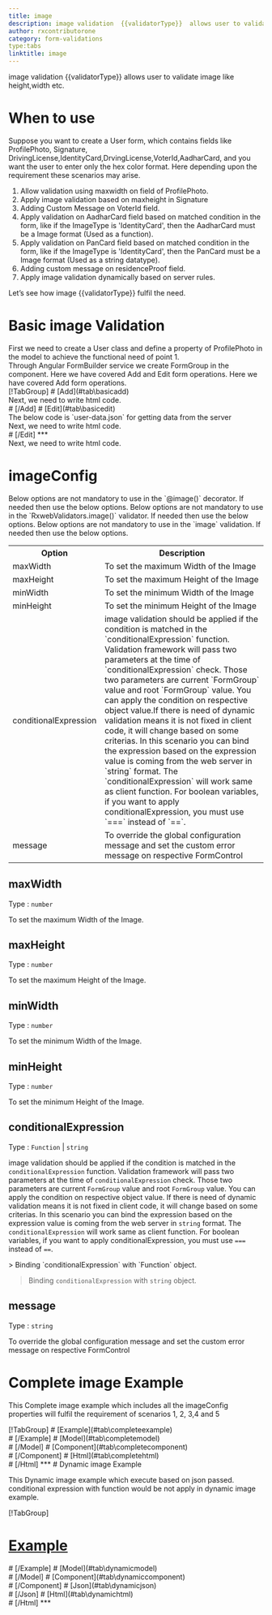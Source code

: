 ```yaml
---
title: image
description: image validation  {{validatorType}}  allows user to validate image like height,width etc.
author: rxcontributorone
category: form-validations
type:tabs
linktitle: image
---
```


<div class="title-bar"><p>image validation  {{validatorType}}  allows user to validate image like height,width etc.</p></div>

# When to use
Suppose you want to create a User form, which contains fields like ProfilePhoto, Signature, DrivingLicense,IdentityCard,DrvingLicense,VoterId,AadharCard, and you want the user to enter only the hex color format. Here depending upon the requirement these scenarios may arise.

<ol class='showHideElement'>
    <li>Allow validation using maxwidth on field of ProfilePhoto.</li>
    <li>Apply image validation based on maxheight in Signature</li>
    <li>Adding Custom Message on VoterId field.</li>
   <li>Apply validation on AadharCard field based on matched condition in the form, like if the ImageType is 'IdentityCard', then the AadharCard must be a Image format (Used as a function).</li>
   <li>Apply validation on PanCard field based on matched condition in the form, like if the ImageType is 'IdentityCard', then the PanCard must be a Image format (Used as a string datatype).</li>
   <li>Adding custom message on residenceProof field.</li>
    <data-scope scope="['decorator','validator']">
    <li>Apply image validation dynamically based on server rules.</li>
    </data-scope>
</ol>

Let’s see how image  {{validatorType}}  fulfil the need.

# Basic image Validation

<data-scope scope="['decorator','template-driven-directives','template-driven-decorators']">
First we need to create a User class and define a property of ProfilePhoto in the model to achieve the functional need of point 1.
<div component="app-code" key="image-add-model"></div> 
</data-scope>
Through Angular FormBuilder service we create FormGroup in the component.
<data-scope scope="['decorator']">
Here we have covered Add and Edit form operations. 
</data-scope>

<data-scope scope="['validator','template-driven-directives','template-driven-decorators']">
Here we have covered Add form operations. 
</data-scope>

<data-scope scope="['decorator']">
<div component="app-tabs" key="basic-operations"></div>
[!TabGroup]
# [Add](#tab\basicadd)
<div component="app-code" key="image-add-component"></div> 
Next, we need to write html code.
<div component="app-code" key="image-add-html"></div> 
<div component="app-example-runner" ref-component="app-image-add"></div>
# [/Add]
# [Edit](#tab\basicedit)
<div component="app-code" key="image-edit-component"></div> 
The below code is `user-data.json` for getting data from the server
<div component="app-code" key="image-edit-json"></div> 
Next, we need to write html code.
<div component="app-code" key="image-edit-html"></div> 
<div component="app-example-runner" ref-component="app-image-edit"></div>
# [/Edit]
***
</data-scope>

<data-scope scope="['validator','template-driven-directives','template-driven-decorators']">
<div component="app-code" key="image-add-component"></div> 
Next, we need to write html code.
<div component="app-code" key="image-add-html"></div> 
<div component="app-example-runner" ref-component="app-image-add"></div>
</data-scope>

# imageConfig 
<data-scope scope="['decorator']">
Below options are not mandatory to use in the `@image()` decorator. If needed then use the below options.
</data-scope>
<data-scope scope="['validator']">
Below options are not mandatory to use in the `RxwebValidators.image()` validator. If needed then use the below options.
</data-scope>
<data-scope scope="['template-driven-directives','template-driven-decorators']">
Below options are not mandatory to use in the `image` validation. If needed then use the below options.
</data-scope>

<table class="table table-bordered table-striped showHideElement">
<tr><th>Option</th><th>Description</th></tr>
<tr><td><a  title="maxWidth">maxWidth</a></td><td>To set the maximum Width of the Image</td></tr>
<tr><td><a title="maxHeight">maxHeight</a></td><td>To set the maximum Height of the Image</td></tr>
<tr><td><a title="minWidth">minWidth</a></td><td>To set the minimum Width of the Image</td></tr>
<tr><td><a title="minHeight">minHeight</a></td><td>To set the minimum Height of the Image</td></tr>
<tr><td><a  title="conditionalExpression">conditionalExpression</a></td><td>image validation should be applied if the condition is matched in the `conditionalExpression` function. Validation framework will pass two parameters at the time of `conditionalExpression` check. Those two parameters are current `FormGroup` value and root `FormGroup` value. You can apply the condition on respective object value.If there is need of dynamic validation means it is not fixed in client code, it will change based on some criterias. In this scenario you can bind the expression based on the expression value is coming from the web server in `string` format. The `conditionalExpression` will work same as client function. For boolean variables, if you want to apply conditionalExpression, you must use `===` instead of `==`.</td></tr>
<tr><td><a  title="message">message</a></td><td>To override the global configuration message and set the custom error message on respective FormControl</td></tr>
</table>

## maxWidth
Type :  `number` 

To set the maximum Width of the Image.

<div component="app-code" key="image-maxWidthExample-model"></div> 
<div component="app-example-runner" ref-component="app-image-maxWidth" title="image {{validatorType}} with maxWidth" key="maxWidth"></div>

## maxHeight
Type :  `number` 

To set the maximum Height of the Image.

<div component="app-code" key="image-maxHeightExample-model"></div> 
<div component="app-example-runner" ref-component="app-image-maxHeight" title="image {{validatorType}} with maxHeight" key="maxHeight"></div>

## minWidth
Type :  `number` 

To set the minimum Width of the Image.

<div component="app-code" key="image-minWidthExample-model"></div> 
<div component="app-example-runner" ref-component="app-image-minWidth" title="image {{validatorType}} with minWidth" key="minWidth"></div>

## minHeight
Type :  `number` 

To set the minimum Height of the Image.

<div component="app-code" key="image-minHeightExample-model"></div> 
<div component="app-example-runner" ref-component="app-image-minHeight" title="image {{validatorType}} with minHeight" key="minHeight"></div>

## conditionalExpression 
Type :  `Function`  |  `string` 

image validation should be applied if the condition is matched in the `conditionalExpression` function. Validation framework will pass two parameters at the time of `conditionalExpression` check. Those two parameters are current `FormGroup` value and root `FormGroup` value. You can apply the condition on respective object value.
If there is need of dynamic validation means it is not fixed in client code, it will change based on some criterias. In this scenario you can bind the expression based on the expression value is coming from the web server in `string` format. The `conditionalExpression` will work same as client function. For boolean variables, if you want to apply conditionalExpression, you must use `===` instead of `==`.

<data-scope scope="['validator','decorator']">
> Binding `conditionalExpression` with `Function` object.
<div component="app-code" key="image-conditionalExpressionExampleFunction-model"></div> 
</data-scope>

> Binding `conditionalExpression` with `string` object.
<div component="app-code" key="image-conditionalExpressionExampleString-model"></div> 

<div component="app-example-runner" ref-component="app-image-conditionalExpression" title="image {{validatorType}} with conditionalExpression" key="conditionalExpression"></div>

## message 
Type :  `string` 

To override the global configuration message and set the custom error message on respective FormControl

<div component="app-code" key="image-messageExample-model"></div> 
<div component="app-example-runner" ref-component="app-image-message" title="image {{validatorType}} with message" key="message"></div>

# Complete image Example

This Complete image example which includes all the imageConfig properties will fulfil the requirement of scenarios 1, 2, 3,4 and 5

<div component="app-tabs" key="complete"></div>
[!TabGroup]
# [Example](#tab\completeexample)
<div component="app-example-runner" ref-component="app-image-complete"></div>
# [/Example]
<data-scope scope="['decorator','template-driven-directives','template-driven-decorators']">
# [Model](#tab\completemodel)
<div component="app-code" key="image-complete-model"></div> 
# [/Model]
</data-scope>
# [Component](#tab\completecomponent)
<div component="app-code" key="image-complete-component"></div> 
# [/Component]
# [Html](#tab\completehtml)
<div component="app-code" key="image-complete-html"></div>
# [/Html]
***

<data-scope scope="['decorator','validator']">
# Dynamic image Example

This Dynamic image example which execute based on json passed. conditional expression with function would be not apply in dynamic image example. 

<div component="app-tabs" key="dynamic"></div>

[!TabGroup]
# [Example](#tab\dynamicexample)
<div component="app-example-runner" ref-component="app-image-dynamic"></div>
# [/Example]
<data-scope scope="['decorator']">
# [Model](#tab\dynamicmodel)
<div component="app-code" key="image-dynamic-model"></div>
# [/Model]
</data-scope>
# [Component](#tab\dynamiccomponent)
<div component="app-code" key="image-dynamic-component"></div>
# [/Component]
# [Json](#tab\dynamicjson)
<div component="app-code" key="image-dynamic-json"></div>
# [/Json]
# [Html](#tab\dynamichtml)
<div component="app-code" key="image-dynamic-html"></div> 
# [/Html]
***
</data-scope>

